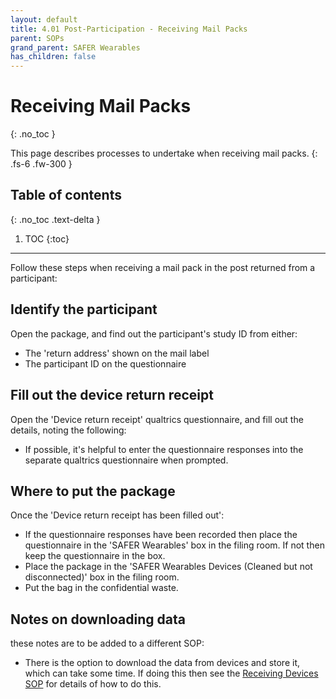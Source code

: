 ```yaml
---
layout: default
title: 4.01 Post-Participation - Receiving Mail Packs
parent: SOPs
grand_parent: SAFER Wearables
has_children: false
---
```


# Receiving Mail Packs
{: .no_toc }

This page describes processes to undertake when receiving mail packs.
{: .fs-6 .fw-300 }

## Table of contents
{: .no_toc .text-delta }

1. TOC
{:toc}

---

Follow these steps when receiving a mail pack in the post returned from a participant:

## Identify the participant

Open the package, and find out the participant's study ID from either:
- The 'return address' shown on the mail label
- The participant ID on the questionnaire

## Fill out the device return receipt

Open the 'Device return receipt' qualtrics questionnaire, and fill out the details, noting the following:
- If possible, it's helpful to enter the questionnaire responses into the separate qualtrics questionnaire when prompted.

## Where to put the package

Once the 'Device return receipt has been filled out':
- If the questionnaire responses have been recorded then place the questionnaire in the 'SAFER Wearables' box in the filing room. If not then keep the questionnaire in the box.
- Place the package in the 'SAFER Wearables Devices (Cleaned but not disconnected)' box in the filing room.
- Put the bag in the confidential waste.

## Notes on downloading data
these notes are to be added to a different SOP:
- There is the option to download the data from devices and store it, which can take some time. If doing this then see the [Receiving Devices SOP](./device_post_participation) for details of how to do this.
